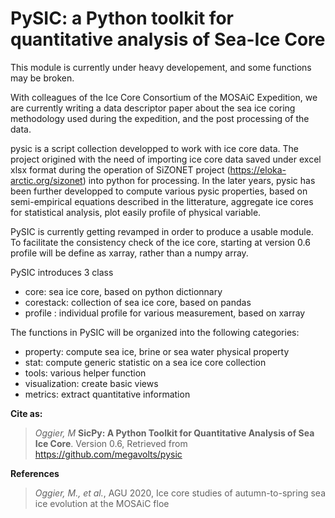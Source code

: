 PySIC: a Python toolkit for quantitative analysis of Sea-Ice Core
==========

This module is currently under heavy developement, and some functions may be broken.

With colleagues of the Ice Core Consortium of the MOSAiC Expedition, we are currently writing a data descriptor paper about the sea ice coring methodology used during the expedition, and the post processing of the data.

pysic is a script collection developped to work with ice core data. The project origined with the need of importing ice core data saved under excel xlsx format during the operation of SiZONET project (https://eloka-arctic.org/sizonet) into python for processing. In the later years, pysic has been further developped to compute various pysic properties, based on semi-empirical equations described in the litterature, aggregate ice cores for statistical analysis, plot easily profile of physical variable.

PySIC is currently getting revamped in order to produce a usable module. To facilitate the consistency check of the ice core, starting at version 0.6 profile will be define as xarray, rather than a numpy array.
 
PySIC introduces 3 class
* core: sea ice core, based on python dictionnary
* corestack: collection of sea ice core, based on pandas
* profile : individual profile for various measurement, based on xarray

The functions in PySIC will be organized into the following categories:
* property: compute sea ice, brine or sea water physical property
* stat: compute generic statistic on a sea ice core collection
* tools: various helper function
* visualization: create basic views
* metrics: extract quantitative information

**Cite as:**
> *Oggier, M* **SicPy: A Python Toolkit for Quantitative Analysis of Sea Ice Core**. Version 0.6, Retrieved from https://github.com/megavolts/pysic

**References**
> *Oggier, M., et al.*, AGU 2020, Ice core studies of autumn-to-spring sea ice evolution at the MOSAiC floe 
> 
